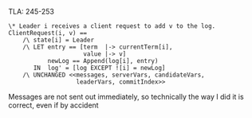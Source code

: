 TLA: 245-253
````
\* Leader i receives a client request to add v to the log.
ClientRequest(i, v) ==
    /\ state[i] = Leader
    /\ LET entry == [term  |-> currentTerm[i],
                     value |-> v]
           newLog == Append(log[i], entry)
       IN  log' = [log EXCEPT ![i] = newLog]
    /\ UNCHANGED <<messages, serverVars, candidateVars,
                   leaderVars, commitIndex>>
````
Messages are not sent out immediately, so technically the way I did it is correct, even if by accident